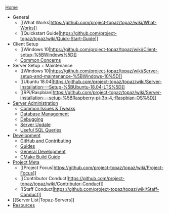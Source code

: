 [Home](https://github.com/project-topaz/topaz/wiki)
* General
  * [[What Works|https://github.com/project-topaz/topaz/wiki/What-Works]]
  * [[Quickstart Guide|https://github.com/project-topaz/topaz/wiki/Quick-Start-Guide]]
* Client Setup
  * [[Windows 10|https://github.com/project-topaz/topaz/wiki/Client-setup-%5BWindows%5D]]
  * [Common Concerns](https://github.com/project-topaz/topaz/wiki/Miscellaneous-(Client))
* Server Setup + Maintenance
  * [[Windows 10|https://github.com/project-topaz/topaz/wiki/Server-setup-and-maintenance-%5BWindows-10%5D]]
  * [[Ubuntu 18.04|https://github.com/project-topaz/topaz/wiki/Server-Installation---Setup-%5BUbuntu-18.04-LTS%5D]]
  * [[RPi/Raspbian|https://github.com/project-topaz/topaz/wiki/Server-installation---setup-%5BRaspberry-pi-3b-4,-Raspbian-OS%5D]]
* [Server Administration](https://github.com/project-topaz/topaz/wiki/Server-Administration)
  * [Common Issues & Tweaks](https://github.com/project-topaz/topaz/wiki/Miscellaneous-(Server))
  * [Database Management](https://github.com/project-topaz/topaz/wiki/Database-Management)
  * [Debugging](https://github.com/project-topaz/topaz/wiki/Debugging)
  * [Server Update](https://github.com/project-topaz/topaz/wiki/Server-Update)
  * [Useful SQL Queries](https://github.com/project-topaz/topaz/wiki/Useful-SQL-queries)
* [Development](https://github.com/project-topaz/topaz/wiki/Development)
  * [GitHub and Contributing](https://github.com/project-topaz/topaz/wiki/GitHub-and-Contributing)
  * [Guides](https://github.com/project-topaz/topaz/wiki/Guides-(Development))
  * [General Development](https://github.com/project-topaz/topaz/wiki/General-Development)
  * [CMake Build Guide](https://github.com/project-topaz/topaz/wiki/CMake-Build-Guide)
* [Project Meta](https://github.com/project-topaz/topaz/wiki/Project-Meta)
  * [[Project Focus|https://github.com/project-topaz/topaz/wiki/Project-Focus]]
  * [[Contributor Conduct|https://github.com/project-topaz/topaz/wiki/Contributor-Conduct]]
  * [[Staff Conduct|https://github.com/project-topaz/topaz/wiki/Staff-Conduct]]
* [[Server List|Topaz-Servers]]
* [Resources](https://github.com/project-topaz/topaz/wiki/Resources)
